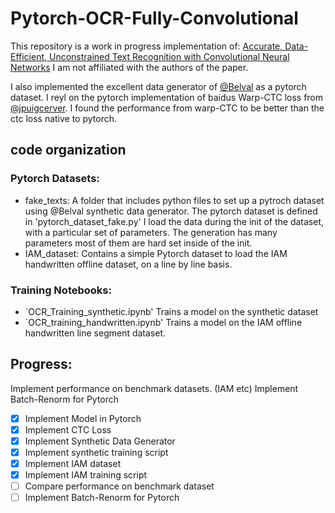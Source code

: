 # Pytorch-OCR-Fully-Convolutional

This repository is a work in progress implementation of: 
[Accurate, Data-Efficient, Unconstrained Text Recognition with Convolutional Neural Networks](https://arxiv.org/abs/1812.11894) I am not affiliated with the authors of the paper. 

I also implemented the excellent data generator of [@Belval](https://github.com/Belval/TextRecognitionDataGenerator) as a pytorch dataset. I reyl on the pytorch implementation of baidus Warp-CTC loss from [@jpuigcerver](https://github.com/jpuigcerver/pytorch-baidu-ctc). I found the performance from warp-CTC to be better than the ctc loss native to pytorch. 

## code organization
### Pytorch Datasets:
- fake_texts:
  A folder that includes python files to set up a pytroch dataset using @Belval synthetic data generator. The pytorch dataset is defined in 'pytorch_dataset_fake.py'
  I load the data during the init of the dataset, with a particular set of parameters. The generation has many parameters most of them are hard set inside of the init. 
- IAM_dataset:
  Contains a simple Pytorch dataset to load the IAM handwritten offline dataset, on a line by line basis. 
  
### Training Notebooks:
- `OCR_Training_synthetic.ipynb'
  Trains a model on the synthetic dataset
-  `OCR_training_handwritten.ipynb'
  Trains a model on the IAM offline handwritten line segment dataset. 

## Progress: 
Implement performance on benchmark datasets. (IAM etc) 
Implement Batch-Renorm for Pytorch

- [x] Implement Model in Pytorch
- [x] Implement CTC Loss
- [x] Implement Synthetic Data Generator
- [x] Implement synthetic training script
- [x] Implement IAM dataset
- [x] Implement IAM training script
- [ ] Compare performance on benchmark dataset
- [ ] Implement Batch-Renorm for Pytorch
